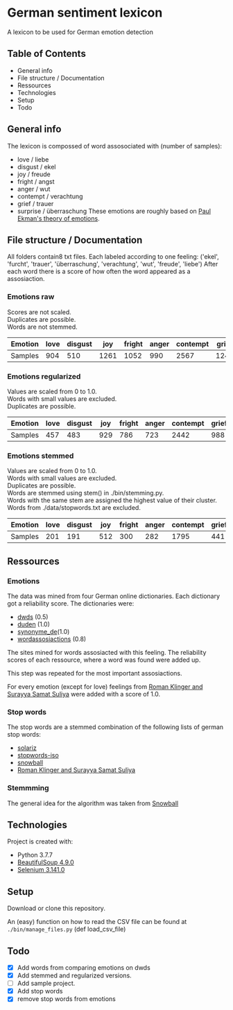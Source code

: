 # German sentiment lexicon
A lexicon to be used for German emotion detection

## Table of Contents
- General info
- File structure / Documentation
- Ressources
- Technologies
- Setup
- Todo

## General info
The lexicon is compossed of word assosociated with (number of samples):
- love / liebe
- disgust / ekel
- joy / freude
- fright / angst
- anger / wut
- contempt / verachtung
- grief / trauer
- surprise / überraschung
These emotions are roughly based on [Paul Ekman's theory of emotions](https://en.wikipedia.org/wiki/Paul_Ekman#Emotions_as_universal_categories).

## File structure / Documentation

All folders contain8 txt files.
Each labeled according to one feeling: ('ekel', 'furcht', 'trauer', 'überraschung', 'verachtung', 'wut', 'freude', 'liebe')
After each word there is a score of how often the word appeared as a assosiaction.

### Emotions raw 
Scores are not scaled.    
Duplicates are possible.   
Words are not stemmed.   

Emotion | love | disgust | joy | fright | anger | contempt | grief | surprise
--- | --- | --- | --- | --- | --- | --- |--- | ---
Samples | 904 | 510 | 1261 | 1052 | 990 | 2567 | 1243 | 995

### Emotions regularized
Values are scaled from 0 to 1.0.  
Words with small values are excluded.  
Duplicates are possible.  

Emotion | love | disgust | joy | fright | anger | contempt | grief | surprise
--- | --- | --- | --- | --- | --- | --- |--- | ---
Samples | 457 | 483 | 929 | 786 | 723 | 2442 | 988 | 740

### Emotions stemmed
Values are scaled from 0 to 1.0.  
Words with small values are excluded.  
Duplicates are possible.  
Words are stemmed using stem() in ./bin/stemming.py.  
Words with the same stem are assigned the highest value of their cluster. 
Words from ./data/stopwords.txt are excluded.

Emotion | love | disgust | joy | fright | anger | contempt | grief | surprise
--- | --- | --- | --- | --- | --- | --- |--- | ---
Samples | 201 | 191 | 512 | 300 | 282 | 1795 | 441 | 402



## Ressources
### Emotions
The data was mined from four German online dictionaries.
Each dictionary got a reliability score.
The dictionaries were:
- [dwds](https://www.dwds.de/) (0.5)
- [duden](https://www.duden.de/) (1.0)
- [synonyme_de](https://www.synonyme.de/)(1.0)
- [wordassosiactions](https://wordassociations.net/de/) (0.8)

The sites mined for words assosiacted with this feeling. The reliability scores of each ressource, where a word was found were added up.

This step was repeated for the most important assosiactions.

For every emotion (except for love) feelings from [Roman Klinger and Surayya Samat Suliya](https://bitbucket.org/rklinger/german-emotion-dictionary/src/master/) were added with a score of 1.0.

### Stop words
The stop words are a stemmed combination of the following lists of german stop words:
- [solariz](https://github.com/solariz/german_stopwords/blob/master/german_stopwords_full.txt)
- [stopwords-iso](https://github.com/stopwords-iso/stopwords-de/blob/master/stopwords-de.txt)
- [snowball](https://snowballstem.org/algorithms/german/stop.txt)
- [Roman Klinger and Surayya Samat Suliya](https://bitbucket.org/rklinger/german-emotion-dictionary/src/master/)

### Stemmming
The general idea for the algorithm was taken from [Snowball](https://snowballstem.org/algorithms/german/stemmer.html)

## Technologies
Project is created with:
- Python 3.7.7
- [BeautifulSoup 4.9.0](http://www.crummy.com/software/BeautifulSoup/bs4/)
- [Selenium 3.141.0](https://github.com/SeleniumHQ/selenium/)

## Setup
Download or clone this repository.

An (easy) function on how to read the CSV file can be found at ```./bin/manage_files.py``` (def load_csv_file) 

## Todo  

- [x] Add words from comparing emotions on dwds
- [x] Add stemmed and regularized versions.
- [ ] Add sample project.
- [x] Add stop words
- [x] remove stop words from emotions